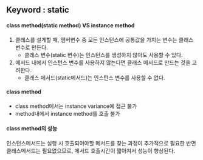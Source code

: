 ## Keyword : static

#### class method(static method) VS instance method

1. 클래스를 설계할 때, 멤버변수 중 모든 인스턴스에 공통값을 가지는 변수는 클래스변수로 만든다.
   * 클래스 변수(static 변수)는 인스턴스를 생성하지 않아도 사용할 수 있다.
2. 메서드 내에서 인스턴스 변수를 사용하지 않는다면 클래스 메서드로 만드는 것을 고려한다.
   * 클래스 메서드(static메서드)는 인스턴스 변수를 사용할 수 없다. 




#### class method

* class method에서는 instance variance에 접근 불가
* method내에서 instance method를 호출 불가




#### class method의 성능

인스턴스메서드는 실행 시 호출되어야할 메서드를 찾는 과정이 추가적으로 필요한 반면 클래스메서드는 필요없으므로, 메서드 호출시간이 짧아져서 성능이 향상된다.